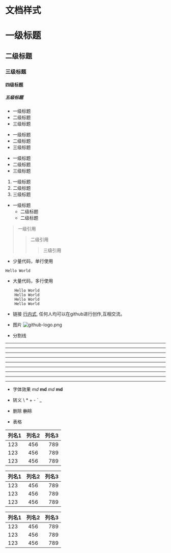 # 文档样式

# 一级标题
## 二级标题
### 三级标题
#### 四级标题
##### 五级标题

*  一级标题
*  二级标题
*  三级标题

-  一级标题
-  二级标题
-  三级标题

+  一级标题
+  二级标题
+  三级标题

1.  一级标题
2.  二级标题
3.  三级标题

*  一级标题
    *  二级标题
    *  二级标题


>  一级引用
>>  二级引用
>>>  三级引用

* 少量代码，单行使用 

`Hello World`

* 大量代码，多行使用
```
    Hello World
    Hello World
    Hello World
    Hello World
```

* 链接
[行内式](https://github.com/im17me "创作样式"),
任何人均可以在github进行创作,互相交流。 

* 图片
![github-logo.png](https://github.githubassets.com/favicon.ico "github-logo")

* 分割线

---
- - -
------
***
* * *
*******
___
_ _ _
_______

* 字体效果
*md*
**md**
_md_
__md__

* 转义
\\
\*
\+
\-
\`
\_

* 删除
~~删除~~

* 表格


|列名1|列名2|列名3|
|:-|:-:|-:|
|123|456|789|
|123|456|789|
|123|456|789|


|列名1|列名2|列名3|
|:---|:---:|---:|
|123|456|789|
|123|456|789|
|123|456|789|


列名1|列名2|列名3
:-|:-:|-:
123|456|789
123|456|789
123|456|789






